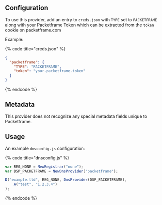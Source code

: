 ## Configuration

To use this provider, add an entry to `creds.json` with `TYPE` set to `PACKETFRAME`
along with your Packetframe Token which can be extracted from the `token` cookie on packetframe.com

Example:

{% code title="creds.json" %}
```json
{
  "packetframe": {
    "TYPE": "PACKETFRAME",
    "token": "your-packetframe-token"
  }
}
```
{% endcode %}

## Metadata
This provider does not recognize any special metadata fields unique to Packetframe.

## Usage
An example `dnsconfig.js` configuration:

{% code title="dnsconfig.js" %}
```javascript
var REG_NONE = NewRegistrar("none");
var DSP_PACKETFRAME = NewDnsProvider("packetframe");

D("example.tld", REG_NONE, DnsProvider(DSP_PACKETFRAME),
    A("test", "1.2.3.4")
);
```
{% endcode %}

